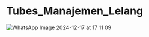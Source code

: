 # Tubes_Manajemen_Lelang
![WhatsApp Image 2024-12-17 at 17 11 09](https://github.com/user-attachments/assets/70a00d11-690c-41ff-86d8-c8f8049766f2)
